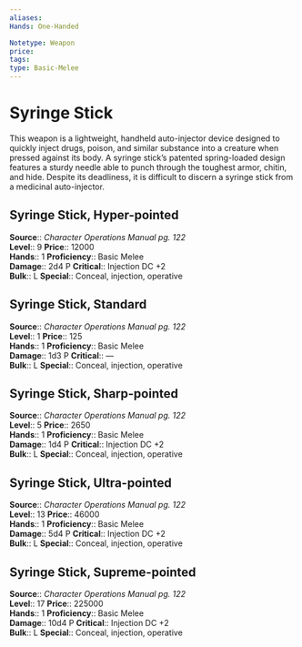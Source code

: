 ```yaml
---
aliases: 
Hands: One-Handed

Notetype: Weapon
price: 
tags: 
type: Basic-Melee
---
```


# Syringe Stick

This weapon is a lightweight, handheld auto-injector device designed to quickly inject drugs, poison, and similar substance into a creature when pressed against its body. A syringe stick’s patented spring-loaded design features a sturdy needle able to punch through the toughest armor, chitin, and hide. Despite its deadliness, it is difficult to discern a syringe stick from a medicinal auto-injector.  

## Syringe Stick, Hyper-pointed

**Source**:: _Character Operations Manual pg. 122_  
**Level**:: 9
**Price**:: 12000  
**Hands**:: 1
**Proficiency**:: Basic Melee  
**Damage**:: 2d4 P
**Critical**:: Injection DC +2  
**Bulk**:: L
**Special**:: Conceal, injection, operative

## Syringe Stick, Standard

**Source**:: _Character Operations Manual pg. 122_  
**Level**:: 1
**Price**:: 125  
**Hands**:: 1
**Proficiency**:: Basic Melee  
**Damage**:: 1d3 P
**Critical**:: —  
**Bulk**:: L
**Special**:: Conceal, injection, operative

## Syringe Stick, Sharp-pointed

**Source**:: _Character Operations Manual pg. 122_  
**Level**:: 5
**Price**:: 2650  
**Hands**:: 1
**Proficiency**:: Basic Melee  
**Damage**:: 1d4 P
**Critical**:: Injection DC +2  
**Bulk**:: L
**Special**:: Conceal, injection, operative

## Syringe Stick, Ultra-pointed

**Source**:: _Character Operations Manual pg. 122_  
**Level**:: 13
**Price**:: 46000  
**Hands**:: 1
**Proficiency**:: Basic Melee  
**Damage**:: 5d4 P
**Critical**:: Injection DC +2  
**Bulk**:: L
**Special**:: Conceal, injection, operative

## Syringe Stick, Supreme-pointed

**Source**:: _Character Operations Manual pg. 122_  
**Level**:: 17
**Price**:: 225000  
**Hands**:: 1
**Proficiency**:: Basic Melee  
**Damage**:: 10d4 P
**Critical**:: Injection DC +2  
**Bulk**:: L
**Special**:: Conceal, injection, operative
